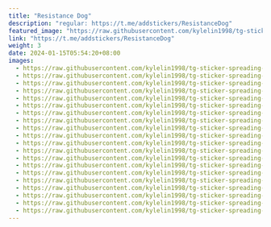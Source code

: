 ```yaml
---
title: "Resistance Dog"
description: "regular: https://t.me/addstickers/ResistanceDog"
featured_image: "https://raw.githubusercontent.com/kylelin1998/tg-sticker-spreading-worldwide-images/main/img/6b5b187c-bff2-4d1c-87e2-35d7fdc74bc7.jpg"
link: "https://t.me/addstickers/ResistanceDog"
weight: 3
date: 2024-01-15T05:54:20+08:00
images:
  - https://raw.githubusercontent.com/kylelin1998/tg-sticker-spreading-worldwide-images/main/img/6b5b187c-bff2-4d1c-87e2-35d7fdc74bc7.jpg
  - https://raw.githubusercontent.com/kylelin1998/tg-sticker-spreading-worldwide-images/main/img/bdfb1a7a-e17e-4379-a320-69a060abc5b6.jpg
  - https://raw.githubusercontent.com/kylelin1998/tg-sticker-spreading-worldwide-images/main/img/c860cf5c-2485-44ba-bd80-bb1c4ef730f7.jpg
  - https://raw.githubusercontent.com/kylelin1998/tg-sticker-spreading-worldwide-images/main/img/09126f47-e317-4081-a362-ae26061fb062.jpg
  - https://raw.githubusercontent.com/kylelin1998/tg-sticker-spreading-worldwide-images/main/img/6ddb59e2-2999-43e4-b1ba-e8e648dbb442.jpg
  - https://raw.githubusercontent.com/kylelin1998/tg-sticker-spreading-worldwide-images/main/img/f7018152-5797-4b8b-8b22-2ed9dca8556e.jpg
  - https://raw.githubusercontent.com/kylelin1998/tg-sticker-spreading-worldwide-images/main/img/382d7b4b-a8db-4a13-ab28-bffaa584b44f.jpg
  - https://raw.githubusercontent.com/kylelin1998/tg-sticker-spreading-worldwide-images/main/img/878a0a7d-3739-4b21-bee1-c4e920806fe6.jpg
  - https://raw.githubusercontent.com/kylelin1998/tg-sticker-spreading-worldwide-images/main/img/1a1ca4df-5652-4b83-95a5-4982dbbc43c8.jpg
  - https://raw.githubusercontent.com/kylelin1998/tg-sticker-spreading-worldwide-images/main/img/99bf4edd-7060-43e8-89ea-79bf78ed46eb.jpg
  - https://raw.githubusercontent.com/kylelin1998/tg-sticker-spreading-worldwide-images/main/img/1de5b207-0298-4193-aa80-c88123be33ef.jpg
  - https://raw.githubusercontent.com/kylelin1998/tg-sticker-spreading-worldwide-images/main/img/fd912f9b-8b03-4f23-88a4-7dfc4fc04b62.jpg
  - https://raw.githubusercontent.com/kylelin1998/tg-sticker-spreading-worldwide-images/main/img/5ec24dde-ef84-48f0-be3a-e04673ae23b2.jpg
  - https://raw.githubusercontent.com/kylelin1998/tg-sticker-spreading-worldwide-images/main/img/9ecdbf73-3e60-4a24-86f9-d9f8cd9207cb.jpg
  - https://raw.githubusercontent.com/kylelin1998/tg-sticker-spreading-worldwide-images/main/img/63ba646d-c760-42c9-8285-8e9947591d40.jpg
  - https://raw.githubusercontent.com/kylelin1998/tg-sticker-spreading-worldwide-images/main/img/1403b1df-c018-4709-a752-d982e96e22ca.jpg
  - https://raw.githubusercontent.com/kylelin1998/tg-sticker-spreading-worldwide-images/main/img/cad58ebb-ef47-4e32-b799-9115408702a6.jpg
  - https://raw.githubusercontent.com/kylelin1998/tg-sticker-spreading-worldwide-images/main/img/b1a161da-c117-44a7-9a32-f9f60bb8d24e.jpg
  - https://raw.githubusercontent.com/kylelin1998/tg-sticker-spreading-worldwide-images/main/img/7d7c60e7-ded8-4762-b363-28d8de8ccf26.jpg
  - https://raw.githubusercontent.com/kylelin1998/tg-sticker-spreading-worldwide-images/main/img/355914b1-509b-482b-8984-af35cb1c8090.jpg
---
```

